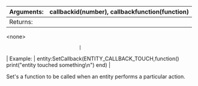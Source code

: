 | Arguments: | callbackid(number), callbackfunction(function) |
|:-----------|:-----------------------------------------------|
| Returns:   | 

&lt;none&gt;

                               |
| Example:   | entity:SetCallback(ENTITY\_CALLBACK\_TOUCH,function() print("entity touched something\n") end) |

Set's a function to be called when an entity performs a particular action.